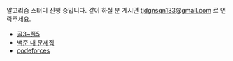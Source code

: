 알고리즘 스터디 진행 중입니다.
같이 하실 분 계시면 tjdgnsqn133@gmail.com 로 연락주세요.

- [골3~플5](https://solved.ac/search?query=*g5..p5+-solved_by%3Atjdgnsqn3+lang%3Ako+solved%3A200..+&sort=random&direction=asc&page=1)
- [백준 내 문제집](https://www.acmicpc.net/workbook/by/tjdgnsqn3)
- [codeforces](https://codeforces.com/problemset?tags=1400-1600)

